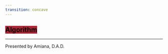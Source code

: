 ```yaml
---
transition: concave
---
```


## <mark style="background-color: #ab2333!important"> Algorithm </mark>

___
Presented by Amiana, D.A.D.